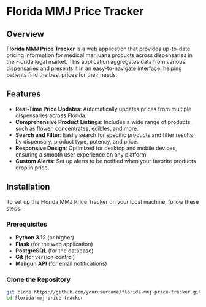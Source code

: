 # Florida MMJ Price Tracker

## Overview

**Florida MMJ Price Tracker** is a web application that provides up-to-date pricing information for medical marijuana products across dispensaries in the Florida legal market. This application aggregates data from various dispensaries and presents it in an easy-to-navigate interface, helping patients find the best prices for their needs.

## Features

- **Real-Time Price Updates**: Automatically updates prices from multiple dispensaries across Florida.
- **Comprehensive Product Listings**: Includes a wide range of products, such as flower, concentrates, edibles, and more.
- **Search and Filter**: Easily search for specific products and filter results by dispensary, product type, potency, and price.
- **Responsive Design**: Optimized for desktop and mobile devices, ensuring a smooth user experience on any platform.
- **Custom Alerts**: Set up alerts to be notified when your favorite products drop in price.

## Installation

To set up the Florida MMJ Price Tracker on your local machine, follow these steps:

### Prerequisites

- **Python 3.12** (or higher)
- **Flask** (for the web application)
- **PostgreSQL** (for the database)
- **Git** (for version control)
- **Mailgun API** (for email notifications)

### Clone the Repository

```bash
git clone https://github.com/yourusername/florida-mmj-price-tracker.git
cd florida-mmj-price-tracker
